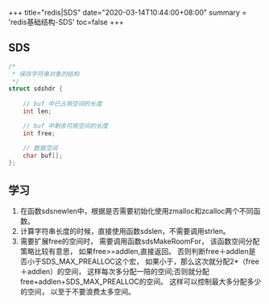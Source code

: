 +++
title="redis|SDS"
date="2020-03-14T10:44:00+08:00"
summary = 'redis基础结构-SDS'
toc=false
+++

SDS
---

```c++
/*
 * 保存字符串对象的结构
 */
struct sdshdr {
    
    // buf 中已占用空间的长度
    int len;

    // buf 中剩余可用空间的长度
    int free;

    // 数据空间
    char buf[];
};
```

学习
----

1.	在函数sdsnewlen中，根据是否需要初始化使用zmalloc和zcalloc两个不同函数。
2.	计算字符串长度的时候，直接使用函数sdslen，不需要调用strlen。
3.	需要扩展free的空间时， 需要调用函数sdsMakeRoomFor， 该函数空间分配策略比较有意思， 如果free>=addlen,直接返回。 否则判断free＋addlen是否小于SDS_MAX_PREALLOC这个宏， 如果小于，那么这次就分配2*（free＋addlen）的空间， 这样每次多分配一陪的空间;否则就分配free+addlen+SDS_MAX_PREALLOC的空间。 这样可以控制最大多分配多少的空间， 以至于不要浪费太多空间。

